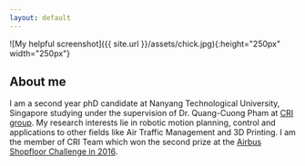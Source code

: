 ```yaml
---
layout: default
---
```



![My helpful screenshot]({{ site.url }}/assets/chick.jpg){:height="250px" width="250px"}

## About me
I am a second year phD candidate at Nanyang Technological University,
Singapore studying under the supervision of Dr. Quang-Cuong Pham
at [CRI group](http://www.ntu.edu.sg/home/cuong/). My research interests lie in robotic motion
planning, control and applications to other fields like Air Traffic
Management and 3D Printing.  I am the member of CRI Team which won the
second prize at the [Airbus Shopfloor Challenge in 2016](http://company.airbus.com/careers/Working-for-Airbus/Airbus-Shopfloor-Challenge-2016.html).






